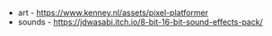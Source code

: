 - art - https://www.kenney.nl/assets/pixel-platformer
- sounds - https://jdwasabi.itch.io/8-bit-16-bit-sound-effects-pack/

